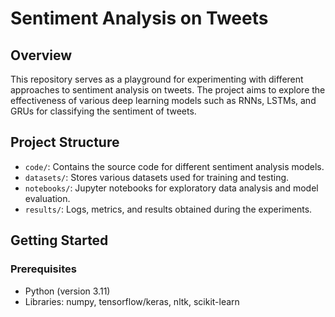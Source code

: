 # Sentiment Analysis on Tweets

## Overview

This repository serves as a playground for experimenting with different approaches to sentiment analysis on tweets. The project aims to explore the effectiveness of various deep learning models such as RNNs, LSTMs, and GRUs for classifying the sentiment of tweets.

## Project Structure

- `code/`: Contains the source code for different sentiment analysis models.
- `datasets/`: Stores various datasets used for training and testing.
- `notebooks/`: Jupyter notebooks for exploratory data analysis and model evaluation.
- `results/`: Logs, metrics, and results obtained during the experiments.

## Getting Started

### Prerequisites

- Python (version 3.11)
- Libraries: numpy, tensorflow/keras, nltk, scikit-learn

